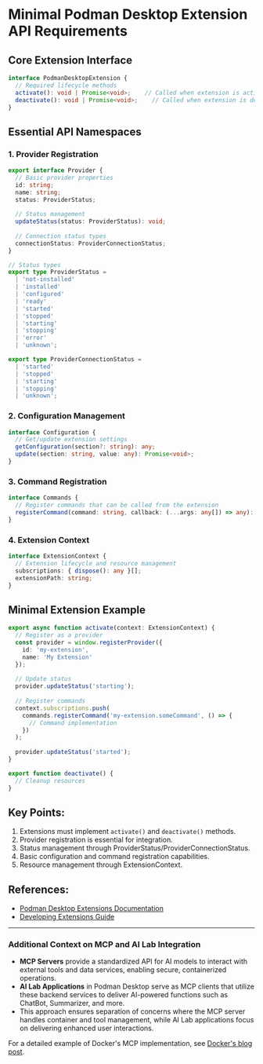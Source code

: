 # Minimal Podman Desktop Extension API Requirements

## Core Extension Interface

```typescript
interface PodmanDesktopExtension {
  // Required lifecycle methods
  activate(): void | Promise<void>;    // Called when extension is activated
  deactivate(): void | Promise<void>;    // Called when extension is deactivated
}
```

## Essential API Namespaces

### 1. Provider Registration

```typescript
export interface Provider {
  // Basic provider properties
  id: string;
  name: string;
  status: ProviderStatus;
  
  // Status management
  updateStatus(status: ProviderStatus): void;
  
  // Connection status types
  connectionStatus: ProviderConnectionStatus;
}

// Status types
export type ProviderStatus = 
  | 'not-installed'
  | 'installed' 
  | 'configured'
  | 'ready'
  | 'started'
  | 'stopped'
  | 'starting'
  | 'stopping'
  | 'error'
  | 'unknown';

export type ProviderConnectionStatus = 
  | 'started' 
  | 'stopped' 
  | 'starting' 
  | 'stopping' 
  | 'unknown';
```

### 2. Configuration Management

```typescript
interface Configuration {
  // Get/update extension settings
  getConfiguration(section?: string): any;
  update(section: string, value: any): Promise<void>;
}
```

### 3. Command Registration

```typescript
interface Commands {
  // Register commands that can be called from the extension
  registerCommand(command: string, callback: (...args: any[]) => any): void;
}
```

### 4. Extension Context

```typescript
interface ExtensionContext {
  // Extension lifecycle and resource management
  subscriptions: { dispose(): any }[];
  extensionPath: string;
}
```

## Minimal Extension Example

```typescript
export async function activate(context: ExtensionContext) {
  // Register as a provider
  const provider = window.registerProvider({
    id: 'my-extension',
    name: 'My Extension'
  });
  
  // Update status
  provider.updateStatus('starting');
  
  // Register commands
  context.subscriptions.push(
    commands.registerCommand('my-extension.someCommand', () => {
      // Command implementation
    })
  );
  
  provider.updateStatus('started');
}

export function deactivate() {
  // Cleanup resources
}
```

## Key Points:
1. Extensions must implement `activate()` and `deactivate()` methods.
2. Provider registration is essential for integration.
3. Status management through ProviderStatus/ProviderConnectionStatus.
4. Basic configuration and command registration capabilities.
5. Resource management through ExtensionContext.

## References:
- [Podman Desktop Extensions Documentation](https://podman-desktop.io/docs/extensions)
- [Developing Extensions Guide](https://podman-desktop.io/docs/extensions/developing)

---

### Additional Context on MCP and AI Lab Integration

- **MCP Servers** provide a standardized API for AI models to interact with external tools and data services, enabling secure, containerized operations.
- **AI Lab Applications** in Podman Desktop serve as MCP clients that utilize these backend services to deliver AI-powered functions such as ChatBot, Summarizer, and more.
- This approach ensures separation of concerns where the MCP server handles container and tool management, while AI Lab applications focus on delivering enhanced user interactions.

For a detailed example of Docker's MCP implementation, see [Docker's blog post](https://www.docker.com/blog/the-model-context-protocol-simplifying-building-ai-apps-with-anthropic-claude-desktop-and-docker/). 